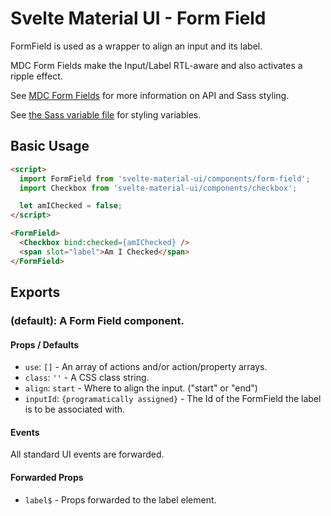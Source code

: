 # Svelte Material UI - Form Field

FormField is used as a wrapper to align an input and its label.

MDC Form Fields make the Input/Label RTL-aware and also activates a ripple effect.

See [MDC Form Fields](https://material.io/develop/web/components/input-controls/form-fields/) for more information on API and Sass styling.

See [the Sass variable file](https://github.com/material-components/material-components-web/blob/master/packages/mdc-form-field/_variables.scss) for styling variables.

## Basic Usage

```html
<script>
  import FormField from 'svelte-material-ui/components/form-field';
  import Checkbox from 'svelte-material-ui/components/checkbox';

  let amIChecked = false;
</script>

<FormField>
  <Checkbox bind:checked={amIChecked} />
  <span slot="label">Am I Checked</span>
</FormField>
```
## Exports

### (default): A Form Field component.

#### Props / Defaults

* `use`: `[]` - An array of actions and/or action/property arrays.
* `class`: `''` - A CSS class string.
* `align`: `start` - Where to align the input. ("start" or "end")
* `inputId`: `{programatically assigned}` - The Id of the FormField the label is to be associated with.

#### Events

All standard UI events are forwarded.

#### Forwarded Props

* `label$` - Props forwarded to the label element.